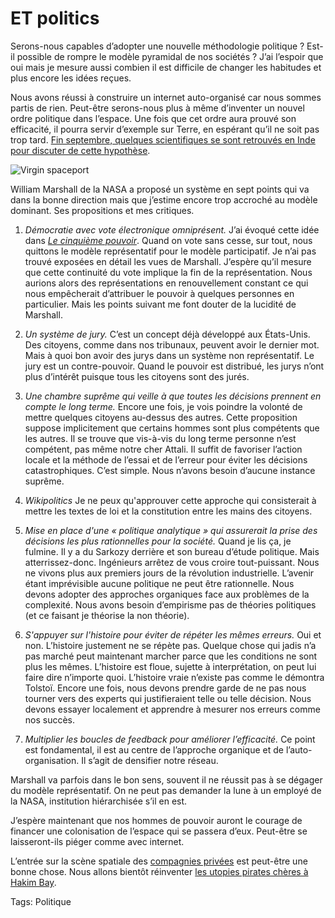 # ET politics

Serons-nous capables d’adopter une nouvelle méthodologie politique ? Est-il possible de rompre le modèle pyramidal de nos sociétés ? J’ai l’espoir que oui mais je mesure aussi combien il est difficile de changer les habitudes et plus encore les idées reçues.

Nous avons réussi à construire un internet auto-organisé car nous sommes partis de rien. Peut-être serons-nous plus à même d’inventer un nouvel ordre politique dans l’espace. Une fois que cet ordre aura prouvé son efficacité, il pourra servir d’exemple sur Terre, en espérant qu’il ne soit pas trop tard. [Fin septembre, quelques scientifiques se sont retrouvés en Inde pour discuter de cette hypothèse](http://www.newscientist.com/blog/space/2007/10/jury-duty-on-moon.html).

![Virgin spaceport](http://blog.tcrouzet.comhttps://tcrouzet.com/images_tc/2007/10/virgin.jpg)

William Marshall de la NASA a proposé un système en sept points qui va dans la bonne direction mais que j’estime encore trop accroché au modèle dominant. Ses propositions et mes critiques.

1. *Démocratie avec vote électronique omniprésent.* J’ai évoqué cette idée dans [*Le cinquième pouvoir*](http://blog.tcrouzet.com/le-cinquieme-pouvoir/). Quand on vote sans cesse, sur tout, nous quittons le modèle représentatif pour le modèle participatif. Je n’ai pas trouvé exposées en détail les vues de Marshall. J’espère qu’il mesure que cette continuité du vote implique la fin de la représentation. Nous aurions alors des représentations en renouvellement constant ce qui nous empêcherait d’attribuer le pouvoir à quelques personnes en particulier. Mais les points suivant me font douter de la lucidité de Marshall.

2. *Un système de jury.* C’est un concept déjà développé aux États-Unis. Des citoyens, comme dans nos tribunaux, peuvent avoir le dernier mot. Mais à quoi bon avoir des jurys dans un système non représentatif. Le jury est un contre-pouvoir. Quand le pouvoir est distribué, les jurys n’ont plus d’intérêt puisque tous les citoyens sont des jurés.

3. *Une chambre suprême qui veille à que toutes les décisions prennent en compte le long terme.* Encore une fois, je vois poindre la volonté de mettre quelques citoyens au-dessus des autres. Cette proposition suppose implicitement que certains hommes sont plus compétents que les autres. Il se trouve que vis-à-vis du long terme personne n’est compétent, pas même notre cher Attali. Il suffit de favoriser l’action locale et la méthode de l’essai et de l’erreur pour éviter les décisions catastrophiques. C’est simple. Nous n’avons besoin d’aucune instance suprême.

4. *Wikipolitics* Je ne peux qu'approuver cette approche qui consisterait à mettre les textes de loi et la constitution entre les mains des citoyens.

5. *Mise en place d'une « politique analytique » qui assurerait la prise des décisions les plus rationnelles pour la société.* Quand je lis ça, je fulmine. Il y a du Sarkozy derrière et son bureau d’étude politique. Mais atterrissez-donc. Ingénieurs arrêtez de vous croire tout-puissant. Nous ne vivons plus aux premiers jours de la révolution industrielle. L’avenir étant imprévisible aucune politique ne peut être rationnelle. Nous devons adopter des approches organiques face aux problèmes de la complexité. Nous avons besoin d’empirisme pas de théories politiques (et ce faisant je théorise la non théorie).

6. *S'appuyer sur l'histoire pour éviter de répéter les mêmes erreurs.* Oui et non. L’histoire justement ne se répète pas. Quelque chose qui jadis n’a pas marché peut maintenant marcher parce que les conditions ne sont plus les mêmes. L’histoire est floue, sujette à interprétation, on peut lui faire dire n’importe quoi. L’histoire vraie n’existe pas comme le démontra Tolstoï. Encore une fois, nous devons prendre garde de ne pas nous tourner vers des experts qui justifieraient telle ou telle décision. Nous devons essayer localement et apprendre à mesurer nos erreurs comme nos succès.

7. *Multiplier les boucles de feedback pour améliorer l’efficacité.* Ce point est fondamental, il est au centre de l’approche organique et de l’auto-organisation. Il s’agit de densifier notre réseau.

Marshall va parfois dans le bon sens, souvent il ne réussit pas à se dégager du modèle représentatif. On ne peut pas demander la lune à un employé de la NASA, institution hiérarchisée s’il en est.

J’espère maintenant que nos hommes de pouvoir auront le courage de financer une colonisation de l’espace qui se passera d’eux. Peut-être se laisseront-ils piéger comme avec internet.

L’entrée sur la scène spatiale des [compagnies privées](http://www.virgingalactic.com) est peut-être une bonne chose. Nous allons bientôt réinventer [les utopies pirates chères à Hakim Bay](http://www.lyber-eclat.net/lyber/taz.html).

Tags: Politique